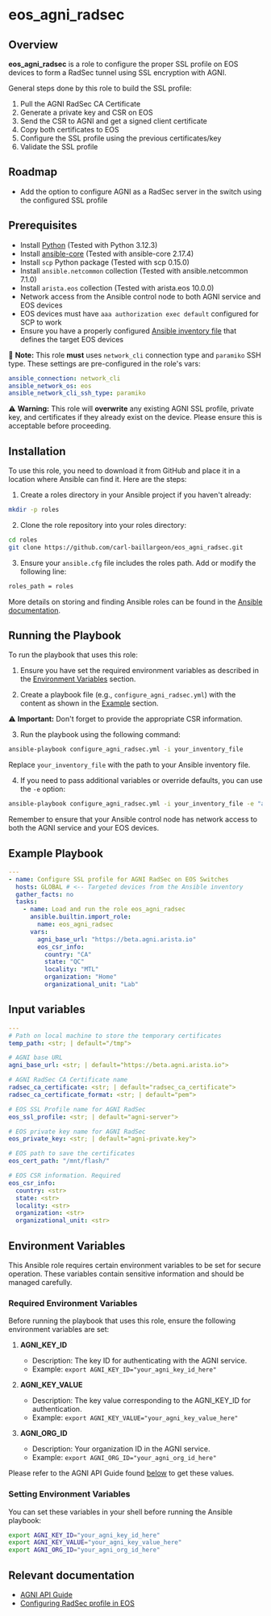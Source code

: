 # eos_agni_radsec

## Overview

**eos_agni_radsec** is a role to configure the proper SSL profile on EOS devices to form a RadSec tunnel using SSL encryption with AGNI.

General steps done by this role to build the SSL profile:

1. Pull the AGNI RadSec CA Certificate 
2. Generate a private key and CSR on EOS
3. Send the CSR to AGNI and get a signed client certificate
4. Copy both certificates to EOS
5. Configure the SSL profile using the previous certificates/key
6. Validate the SSL profile

## Roadmap

- Add the option to configure AGNI as a RadSec server in the switch using the configured SSL profile

## Prerequisites

- Install [Python](https://www.python.org/downloads/) (Tested with Python 3.12.3)
- Install [ansible-core](https://docs.ansible.com/ansible/latest/installation_guide/intro_installation.html) (Tested with ansible-core 2.17.4)
- Install `scp` Python package (Tested with scp 0.15.0)
- Install `ansible.netcommon` collection (Tested with ansible.netcommon 7.1.0)
- Install `arista.eos` collection (Tested with arista.eos 10.0.0)
- Network access from the Ansible control node to both AGNI service and EOS devices
- EOS devices must have `aaa authorization exec default` configured for SCP to work
- Ensure you have a properly configured [Ansible inventory file](https://docs.ansible.com/ansible/latest/inventory_guide/intro_inventory.html) that defines the target EOS devices

📝 **Note:** This role **must** uses `network_cli` connection type and `paramiko` SSH type. These settings are pre-configured in the role's vars:
```yaml
ansible_connection: network_cli
ansible_network_os: eos
ansible_network_cli_ssh_type: paramiko
```
⚠️ **Warning:** This role will **overwrite** any existing AGNI SSL profile, private key, and certificates if they already exist on the device. Please ensure this is acceptable before proceeding.

## Installation
To use this role, you need to download it from GitHub and place it in a location where Ansible can find it. Here are the steps:

1. Create a roles directory in your Ansible project if you haven't already:
```bash
mkdir -p roles
```
2. Clone the role repository into your roles directory:
```bash
cd roles
git clone https://github.com/carl-baillargeon/eos_agni_radsec.git
```
3. Ensure your `ansible.cfg` file includes the roles path. Add or modify the following line:
```bash
roles_path = roles
```

More details on storing and finding Ansible roles can be found in the [Ansible documentation](https://docs.ansible.com/ansible/latest/playbook_guide/playbooks_reuse_roles.html#storing-and-finding-roles).

## Running the Playbook

To run the playbook that uses this role:

1. Ensure you have set the required environment variables as described in the [Environment Variables](#environment-variables) section.

2. Create a playbook file (e.g., `configure_agni_radsec.yml`) with the content as shown in the [Example](#example) section.

⚠️ **Important:** Don't forget to provide the appropriate CSR information.

3. Run the playbook using the following command:
```bash
ansible-playbook configure_agni_radsec.yml -i your_inventory_file
```
Replace `your_inventory_file` with the path to your Ansible inventory file.

4. If you need to pass additional variables or override defaults, you can use the `-e` option:
```bash
ansible-playbook configure_agni_radsec.yml -i your_inventory_file -e "agni_base_url=https://your-agni-url.com"
```
Remember to ensure that your Ansible control node has network access to both the AGNI service and your EOS devices.

## Example Playbook

```yaml title="configure_agni_radsec.yml"
---
- name: Configure SSL profile for AGNI RadSec on EOS Switches
  hosts: GLOBAL # <-- Targeted devices from the Ansible inventory
  gather_facts: no
  tasks:
    - name: Load and run the role eos_agni_radsec
      ansible.builtin.import_role:
        name: eos_agni_radsec
      vars:
        agni_base_url: "https://beta.agni.arista.io"
        eos_csr_info:
          country: "CA"
          state: "QC"
          locality: "MTL"
          organization: "Home"
          organizational_unit: "Lab"
```

## Input variables

```yaml
---
# Path on local machine to store the temporary certificates
temp_path: <str; | default="/tmp">

# AGNI base URL
agni_base_url: <str; | default="https://beta.agni.arista.io">

# AGNI RadSec CA Certificate name
radsec_ca_certificate: <str; | default="radsec_ca_certificate">
radsec_ca_certificate_format: <str; | default="pem">

# EOS SSL Profile name for AGNI RadSec
eos_ssl_profile: <str; | default="agni-server">

# EOS private key name for AGNI RadSec
eos_private_key: <str; | default="agni-private.key">

# EOS path to save the certificates
eos_cert_path: "/mnt/flash/"

# EOS CSR information. Required
eos_csr_info:
  country: <str>
  state: <str>
  locality: <str>
  organization: <str>
  organizational_unit: <str>
```
## Environment Variables

This Ansible role requires certain environment variables to be set for secure operation. These variables contain sensitive information and should be managed carefully.

### Required Environment Variables

Before running the playbook that uses this role, ensure the following environment variables are set:

1. **AGNI_KEY_ID**
   - Description: The key ID for authenticating with the AGNI service.
   - Example: `export AGNI_KEY_ID="your_agni_key_id_here"`

2. **AGNI_KEY_VALUE**
   - Description: The key value corresponding to the AGNI_KEY_ID for authentication.
   - Example: `export AGNI_KEY_VALUE="your_agni_key_value_here"`

3. **AGNI_ORG_ID**
   - Description: Your organization ID in the AGNI service.
   - Example: `export AGNI_ORG_ID="your_agni_org_id_here"`

Please refer to the AGNI API Guide found [below](#relevant-documentation) to get these values.

### Setting Environment Variables

You can set these variables in your shell before running the Ansible playbook:

```bash
export AGNI_KEY_ID="your_agni_key_id_here"
export AGNI_KEY_VALUE="your_agni_key_value_here"
export AGNI_ORG_ID="your_agni_org_id_here"
```

## Relevant documentation

- [AGNI API Guide](https://www.arista.com/assets/data/pdf/user-manual/um-books/AGNI-API-Guide.pdf)
- [Configuring RadSec profile in EOS](https://arista.my.site.com/AristaCommunity/s/article/Configuring-RadSec-profile-in-EOS)



